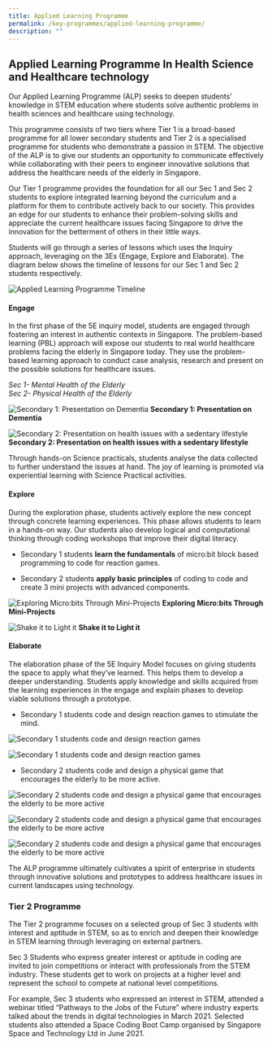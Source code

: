 ```yaml
---
title: Applied Learning Programme
permalink: /key-programmes/applied-learning-programme/
description: ""
---
```

## **Applied Learning Programme In Health Science and Healthcare technology**

Our Applied Learning Programme (ALP) seeks to deepen students’ knowledge in STEM education where students solve authentic problems in health sciences and healthcare using technology. 

This programme consists of two tiers where Tier 1 is a broad-based programme for all lower secondary students and Tier 2 is a specialised programme for students who demonstrate a passion in STEM. The objective of the ALP is to give our students an opportunity to communicate effectively while collaborating with their peers to engineer innovative solutions that address the healthcare needs of the elderly in Singapore.

Our Tier 1 programme provides the foundation for all our Sec 1 and Sec 2 students to explore integrated learning beyond the curriculum and a platform for them to contribute actively back to our society. This provides an edge for our students to enhance their problem-solving skills and appreciate the current healthcare issues facing Singapore to drive the innovation for the betterment of others in their little ways.

Students will go through a series of lessons which uses the Inquiry approach, leveraging on the 3Es (Engage, Explore and Elaborate). The diagram below shows the timeline of lessons for our Sec 1 and Sec 2 students respectively.

![Applied Learning Programme Timeline](/images/Keyprogrammes/Alp/alp-key-01.jpg)

#### Engage <br>

In the first phase of the 5E inquiry model, students are engaged through fostering an interest in authentic contexts in Singapore. The problem-based learning (PBL) approach will expose our students to real world healthcare problems facing the elderly in Singapore today.  They use the problem-based learning approach to conduct case analysis, research and present on the possible solutions for healthcare issues.

*Sec 1- Mental Health of the Elderly <br>
Sec 2- Physical Health of the Elderly*

![Secondary 1: Presentation on Dementia](/images/Keyprogrammes/Alp/alp-key-02.jpg)
**Secondary 1: Presentation on Dementia**

![Secondary 2: Presentation on health issues with a sedentary lifestyle](/images/Keyprogrammes/Alp/alp-key-03.jpg)
**Secondary 2: Presentation on health issues with a sedentary lifestyle**

Through hands-on Science practicals, students analyse the data collected to further understand the issues at hand. The joy of learning is promoted via experiential learning with Science Practical activities.

#### Explore

During the exploration phase, students actively explore the new concept through concrete learning experiences. This phase allows students to learn in a hands-on way. Our students also develop logical and computational thinking through coding workshops that improve their digital literacy. 

-  Secondary 1 students **learn the fundamentals** of micro:bit block based programming to code for reaction games. 

-  Secondary 2 students **apply basic principles** of coding to code and create 3 mini projects with advanced components.

![Exploring Micro:bits Through Mini-Projects](/images/Keyprogrammes/Alp/alp-key-04.jpg)
**Exploring Micro:bits Through Mini-Projects**


![Shake it to Light it](/images/Keyprogrammes/Alp/alp-key-05.jpg)
**Shake it to Light it**

#### Elaborate

The elaboration phase of the 5E Inquiry Model focuses on giving students the space to apply what they’ve learned. This helps them to develop a deeper understanding. Students apply knowledge and skills acquired from the learning experiences in the engage and explain phases to develop viable solutions through a prototype. 

-  Secondary 1 students code and design reaction games to stimulate the mind.

![Secondary 1 students code and design reaction games](/images/Keyprogrammes/Alp/alp-key-07.jpg)

![Secondary 1 students code and design reaction games](/images/Keyprogrammes/Alp/alp-key-08.jpg)

- Secondary 2 students code and design a physical game that encourages the elderly to be more active.

![Secondary 2 students code and design a physical game that encourages the elderly to be more active](/images/Keyprogrammes/Alp/alp-key-09.jpg)

![Secondary 2 students code and design a physical game that encourages the elderly to be more active](/images/Keyprogrammes/Alp/alp-key-10.jpg)

![Secondary 2 students code and design a physical game that encourages the elderly to be more active](/images/Keyprogrammes/Alp/alp-key-11.jpg)

The ALP programme ultimately cultivates a spirit of enterprise in students through innovative solutions and prototypes to address healthcare issues in current landscapes using technology.

### **Tier 2 Programme**

The Tier 2 programme focuses on a selected group of Sec 3 students with interest and aptitude in STEM, so as to enrich and deepen their knowledge in STEM learning through leveraging on external partners.

Sec 3 Students who express greater interest or aptitude in coding are invited to join competitions or interact with professionals from the STEM industry. These students get to work on projects at a higher level and represent the school to compete at national level competitions. 

For example, Sec 3 students who expressed an interest in STEM, attended a webinar titled “Pathways to the Jobs of the Future” where industry experts talked about the trends in digital technologies in March 2021. Selected students also attended a Space Coding Boot Camp organised by Singapore Space and Technology Ltd in June 2021.